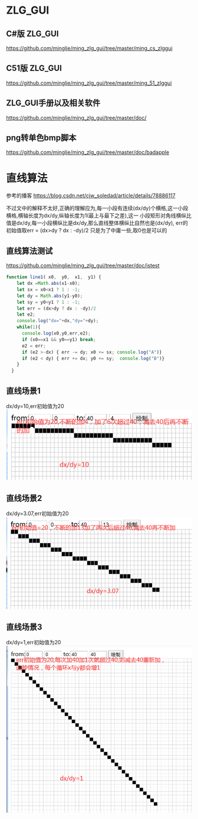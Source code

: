 # ZLG_GUI
## C#版 ZLG_GUI
https://github.com/minglie/ming_zlg_gui/tree/master/ming_cs_zlggui

## C51版 ZLG_GUI
https://github.com/minglie/ming_zlg_gui/tree/master/ming_51_zlggui

## ZLG_GUI手册以及相关软件
https://github.com/minglie/ming_zlg_gui/tree/master/doc/

## png转单色bmp脚本
https://github.com/minglie/ming_zlg_gui/tree/master/doc/badapple

# 直线算法
参考的播客
https://blog.csdn.net/cjw_soledad/article/details/78886117

不过文中的解释不太好,正确的理解应为,每一小段有连续(dx/dy)个横格,这一小段横格,横轴长度为dx/dy,纵轴长度为1(最上与最下之差),这一
小段矩形对角线横纵比值是dx/dy,每一小段横纵比是dx/dy,那么直线整体横纵比自然也是(dx/dy),
err的初始值取err = (dx>dy ? dx : -dy)/2 只是为了中庸一些,取0也是可以的

## 直线算法测试
https://github.com/minglie/ming_zlg_gui/tree/master/doc/jstest

``` js
function line1( x0,  y0,  x1,  y1) {
    let dx =Math.abs(x1-x0);
    let sx = x0<x1 ? 1 : -1;
    let dy = Math.abs(y1-y0);
    let sy = y0<y1 ? 1 : -1; 
    let err = (dx>dy ? dx : -dy)/2
    let e2;
    console.log("dx="+dx,"dy="+dy);
    while(1){
      console.log(x0,y0,err,e2);
      if (x0==x1 && y0==y1) break;
      e2 = err;
      if (e2 >-dx) { err -= dy; x0 += sx; console.log("A")}
      if (e2 < dy) { err += dx; y0 += sy;  console.log("B")}
    }
  }
```
## 直线场景1
dx/dy=10,err初始值为20
![环境变量示例代码](doc/docimg/err20_1.png)

## 直线场景2
dx/dy=3.07,err初始值为20
![环境变量示例代码](doc/docimg/err20.png)

## 直线场景3
dx/dy=1,err初始值为20
![环境变量示例代码](doc/docimg/err1.png)